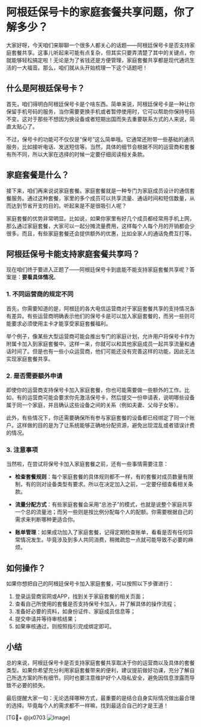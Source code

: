 # 阿根廷保号卡的家庭套餐共享问题，你了解多少？

大家好呀，今天咱们来聊聊一个很多人都关心的话题——阿根廷保号卡是否支持家庭套餐共享。这事儿听起来可能有点复杂，但其实只要弄清楚了其中的关键点，你就能够轻松搞定啦！无论是为了省钱还是方便管理，家庭套餐共享都是现代通讯生活的一大福音。那么，咱们就从头开始梳理一下这个话题吧！

## 什么是阿根廷保号卡？

首先，咱们得明白阿根廷保号卡是个啥东西。简单来说，阿根廷保号卡是一种让你保留手机号码的服务，当你需要更换手机或者暂停使用时，它可以帮助你保持号码不变。这对于那些不想因为换设备或者短期出国而失去重要联系方式的人来说，简直太贴心了。

不过，保号卡的功能可不仅仅是“保号”这么简单哦。它通常还附带一些基础的通讯服务，比如接听电话、发送短信等。当然，具体的细节会根据不同的运营商和套餐有所不同，所以大家在选择的时候一定要仔细阅读相关条款。

## 家庭套餐是什么？

接下来，咱们再来说说家庭套餐。家庭套餐就是一种专门为家庭成员设计的通信套餐服务。通过这种套餐，家里的多个成员可以共享流量、通话时间和短信数量，从而达到节省开支的目的。听起来是不是很吸引人呢？

家庭套餐的优势非常明显。比如说，如果你家里有好几个成员都经常用手机上网，那么通过家庭套餐，大家可以一起分摊流量费用，这样每个人每个月的开销都会少很多。而且，有些家庭套餐还会提供额外的优惠，比如全家人的通话免费互打等。

## 阿根廷保号卡能支持家庭套餐共享吗？

现在咱们终于要进入正题了——阿根廷保号卡到底能不能支持家庭套餐共享呢？答案是：**要看具体情况**。

### 1. 不同运营商的规定不同

首先，你需要知道的是，阿根廷的各大电信运营商对于家庭套餐共享的支持情况各有差异。有些运营商明确表示他们的保号卡是可以加入家庭套餐的，而另一些则可能要求必须使用主卡才能享受家庭套餐福利。

举个例子，像某些大型运营商可能会推出专门的家庭计划，允许用户将保号卡作为附属卡加入到家庭套餐中。这样一来，你就可以和其他家庭成员一起共享流量和通话时间了。但是也有一些小众运营商，他们可能还没有完善这样的功能，因此无法实现家庭套餐共享。

### 2. 是否需要额外申请

即使你的运营商支持保号卡加入家庭套餐，你也可能需要做一些额外的工作。比如，有的运营商可能会要求你先激活保号卡，然后提交一份申请表，说明哪些设备属于同一个家庭，并且确认这些设备之间的关系（例如夫妻、父母子女等）。

此外，有些情况下，你还需要确保所有参与家庭套餐的设备都已经绑定了同一个账户。这样做的目的是为了让系统能够正确地分配资源，避免出现混乱或者错误计费的情况。

### 3. 注意事项

当然啦，在尝试将保号卡加入家庭套餐之前，还有一些事情需要注意：

- **检查套餐规则**：每个家庭套餐的具体规则都不一样，有的套餐对成员数量有限制，有的则对设备类型有要求。所以在决定加入之前，一定要仔细查看相关条款。
  
- **流量分配方式**：有些家庭套餐会采用“总池子”的模式，也就是说整个家庭共享一个总的流量池；而另一些则是按比例分配每个人的配额。你需要根据自己的需求来判断哪种更适合你。

- **账单管理**：如果成功加入了家庭套餐，记得定期检查账单，看看是否有任何异常情况发生。毕竟涉及到多人共同消费，稍微疏忽一点就可能导致不必要的麻烦。

## 如何操作？

如果你想把自己的阿根廷保号卡加入家庭套餐，可以按照以下步骤进行：

1. 登录运营商官网或APP，找到关于家庭套餐的相关页面；
2. 查看自己所使用的套餐是否支持保号卡加入，并了解具体的操作流程；
3. 准备好必要的资料，如身份证件、家庭成员信息等；
4. 提交申请并等待审核结果；
5. 如果审核通过，则按照指引完成绑定即可。

## 小结

总的来说，阿根廷保号卡是否支持家庭套餐共享取决于你的运营商以及具体的套餐类型。如果你希望充分利用家庭套餐带来的便利，建议提前做好功课，充分了解自己所选方案的所有细节。同时也要注意维护好个人隐私安全，避免因信息泄露而导致不必要的损失。

最后提醒大家一句：无论选择哪种方式，最重要的是结合自身实际情况做出最合理的选择。毕竟每个人的需求都不一样嘛，找到最适合自己的才是王道！

[TG💪+ @jx0703 ![Image](https://github.com/user-attachments/assets/dbca1d08-cadb-493c-b0ec-ad6f7a83f270)]
